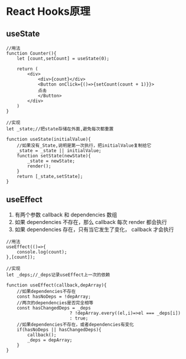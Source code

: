 # React Hooks原理
## useState
```
//用法
function Counter(){
    let [count,setCount] = useState(0);

    return (
        <div>
            <div>{count}</div>
            <Button onClick={()=>{setCount(count + 1)}}>
            点击
            </Button>
        </div>
    )
}

//实现
let _state;//把state存储在外面,避免每次都重置

function useState(initialValue){
    //如果没有_State,说明是第一次执行，把initialValue复制给它
    _state = _state || initialValue;
    function setState(newState){
        _state = newState;
        render();
    }
    return [_state,setState];
}
```

## useEffect
1. 有两个参数 callback 和 dependencies 数组
2. 如果 dependencies 不存在，那么 callback 每次 render 都会执行
3. 如果 dependencies 存在，只有当它发生了变化， callback 才会执行
```
//用法
useEffect(()=>{
    console.log(count);
},[count]);

//实现
let _deps;//_deps记录useEffect上一次的依赖

function useEffect(callback,depArray){
    //如果dependencies不存在
    const hasNoDeps = !depArray;
    //两次的dependencies是否完全相等
    const hasChangedDeps = _deps
                        ? !depArray.every((el,i)=>el === _deps[i])
                        : true;
    //如果dependencies不存在，或者dependencies有变化
    if(hasNoDeps || hasChangedDeps){
        callback();
        _deps = depArray;
    }
}
```